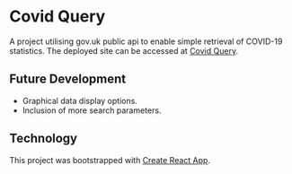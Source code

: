 # Covid Query

A project utilising gov.uk public api to enable simple retrieval of COVID-19 statistics.
The deployed site can be accessed at [Covid Query](https://covid-query.surge.sh).

## Future Development

* Graphical data display options.
* Inclusion of more search parameters.

## Technology

This project was bootstrapped with [Create React App](https://github.com/facebook/create-react-app).
